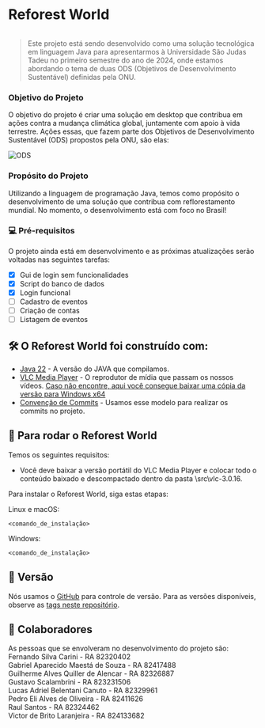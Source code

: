 # Reforest World

<p><img src="https://reforestworld.s3.us-east-2.amazonaws.com/Group43.jpg" alt=""></p>

> Este projeto está sendo desenvolvido como uma solução tecnológica em linguagem Java para apresentarmos à Universidade São Judas Tadeu no primeiro semestre do ano de 2024, onde estamos abordando o tema de duas ODS (Objetivos de Desenvolvimento Sustentável) definidas pela ONU.

### Objetivo do Projeto

O objetivo do projeto é criar uma solução em desktop que contribua em ações contra a mudança climática global, juntamente com apoio à vida terrestre.
Ações essas, que fazem parte dos Objetivos de Desenvolvimento Sustentável (ODS) propostos pela ONU, são elas:

<p><img src="https://reforestworld.s3.us-east-2.amazonaws.com/ods13-15.jpg" alt="ODS"></p>

### Propósito do Projeto

Utilizando a linguagem de programação Java, temos como propósito o desenvolvimento de uma solução que contribua com reflorestamento mundial. No momento, o desenvolvimento está com foco no Brasil! 

### 💻 Pré-requisitos

O projeto ainda está em desenvolvimento e as próximas atualizações serão voltadas nas seguintes tarefas:

- [x] Gui de login sem funcionalidades
- [x] Script do banco de dados
- [x] Login funcional
- [ ] Cadastro de eventos
- [ ] Criação de contas
- [ ] Listagem de eventos

## 🛠️ O Reforest World foi construído com:

* [Java 22](https://www.oracle.com/br/java/technologies/downloads/) - A versão do JAVA que compilamos.
* [VLC Media Player](https://github.com/portapps/vlc-portable/releases/tag/3.0.16-11) - O reprodutor de mídia que passam os nossos vídeos. [Caso não encontre, aqui você consegue baixar uma cópia da versão para Windows x64](https://1drv.ms/u/s!AtIo44Wq7HQphc4TlY2bo0LqbslrPA?e=Ke2xMh)
* [Convenção de Commits](https://github.com/iuricode/padroes-de-commits) - Usamos esse modelo para realizar os commits no projeto.

## 🚀 Para rodar o Reforest World

Temos os seguintes requisitos:

- Você deve baixar a versão portátil do VLC Media Player e colocar todo o conteúdo baixado e descompactado dentro da pasta \src\vlc-3.0.16.

Para instalar o Reforest World, siga estas etapas:

Linux e macOS:

```
<comando_de_instalação>
```

Windows:

```
<comando_de_instalação>
```

## 📌 Versão

Nós usamos o [GitHub](https://github.com/) para controle de versão. Para as versões disponíveis, observe as [tags neste repositório](https://github.com/fscarini/ReforestWorld/tags). 


## 🤝 Colaboradores

As pessoas que se envolveram no desenvolvimento do projeto são:
<br>
Fernando Silva Carini - RA 82320402<br>
Gabriel Aparecido Maestá de Souza - RA 82417488<br>
Guilherme Alves Quiller de Alencar - RA 82326887<br>
Gustavo Scalambrini  - RA 823231506<br>
Lucas Adriel Belentani Canuto - RA 82329961<br>
Pedro Eli Alves de Oliveira - RA 82411626<br>
Raul Santos - RA 82324462<br>
Victor de Brito Laranjeira - RA 824133682<br>